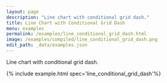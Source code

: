```yaml
---
layout: page
description: "Line chart with conditional grid dash."
title: Line Chart with Conditional Grid Dash
menu: examples
permalink: /examples/line_conditional_grid_dash.html
image: /examples/compiled/line_conditional_grid_dash.png
edit_path: _data/examples.json
---
```


Line chart with conditional grid dash.

{% include example.html spec='line_conditional_grid_dash'%}
